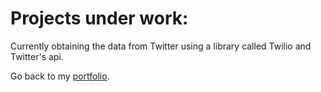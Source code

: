 # Projects under work:

Currently obtaining the data from Twitter using a library called Twilio and Twitter's api.

Go back to my [portfolio](https://github.com/JanAdamiak/data_science_portfolio).
